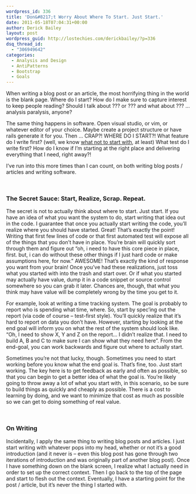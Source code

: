 ```yaml
---
wordpress_id: 336
title: 'Don&#8217;t Worry About Where To Start. Just Start.'
date: 2011-05-18T07:04:31+00:00
author: Derick Bailey
layout: post
wordpress_guid: http://lostechies.com/derickbailey/?p=336
dsq_thread_id:
  - "306949642"
categories:
  - Analysis and Design
  - AntiPatterns
  - Bootstrap
  - Goals
---
```

When writing a blog post or an article, the most horrifying thing in the world is the blank page. Where do I start? How do I make sure to capture interest to keep people reading? Should I talk about ??? or ??? and what about ??? &#8230; analysis paralysis, anyone?

The same thing happens in software. Open visual studio, or vim, or whatever editor of your choice. Maybe create a project structure or have rails generate it for you. Then &#8230; CRAP?! WHERE DO I START?! What feature do I write first? (well, we know [what not to start with](http://lostechies.com/derickbailey/2011/05/17/dont-build-a-security-system-until-there-is-something-to-secure/), at least) What test do I write first? How do I know if I&#8217;m starting at the right place and delivering everything that I need, right away?!

I&#8217;ve run into this more times than I can count, on both writing blog posts / articles and writing software.

 

### The Secret Sauce: Start, Realize, Scrap. Repeat.

The secret is not to actually think about where to start. Just start. If you have an idea of what you want the system to do, start writing that idea out in the code. I guarantee that once you actually start writing the code, you&#8217;ll realize where you should have started. Great! That&#8217;s exactly the point! Writing that first few lines of code or that first automated test will expose all of the things that you don&#8217;t have in place. You&#8217;re brain will quickly sort through them and figure out &#8220;oh, i need to have this core piece in place, first. but, i can do without these other things if I just hard code or make assumptions here, for now.&#8221; AWESOME! That&#8217;s exactly the kind of response you want from your brain! Once you&#8217;ve had these realizations, just toss what you started with into the trash and start over. Or if what you started may actually have value, dump it in a code snippet or source control somewhere so you can grab it later. Chances are, though, that what you think may have value will be completely wrong by the time you get to it.

For example, look at writing a time tracking system. The goal is probably to report who is spending what time, where. So, start by spec&#8217;ing out the report (via code of course &#8211; test-first style). You&#8217;ll quickly realize that it&#8217;s hard to report on data you don&#8217;t have. However, starting by looking at the end goal will inform you on what the rest of the system should look like. &#8220;Oh, I need to show X, Y and Z on the report&#8230; I didn&#8217;t realize that. I need to build A, B and C to make sure I can show what they need here&#8221;. From the end-goal, you can work backwards and figure out where to actually start.

Sometimes you&#8217;re not that lucky, though. Sometimes you need to start working before you know what the end goal is. That&#8217;s fine, too. Just start working. The key here is to get feedback as early and often as possible, so that you can begin to get a better idea of what the goal is. You&#8217;re likely going to throw away a lot of what you start with, in this scenario, so be sure to build things as quickly and cheaply as possible. There is a cost to learning by doing, and we want to minimize that cost as much as possible so we can get to doing something of real value.

 

### On Writing

Incidentally, I apply the same thing to writing blog posts and articles. I just start writing with whatever pops into my head, whether or not it&#8217;s a good introduction (and it never is &#8211; even this blog post has gone through two iterations of introduction and was originally part of another blog post). Once I have something down on the blank screen, I realize what I actually need in order to set up the correct context. Then I go back to the top of the page and start to flesh out the context. Eventually, I have a starting point for the post / article, but it&#8217;s never the thing I started with.